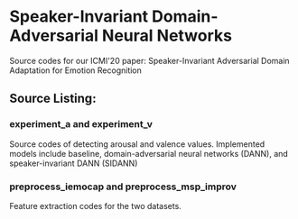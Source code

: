 # Speaker-Invariant Domain-Adversarial Neural Networks

Source codes for our ICMI'20 paper: Speaker-Invariant Adversarial Domain Adaptation for Emotion Recognition

## Source Listing:
### experiment_a and experiment_v
Source codes of detecting arousal and valence values. Implemented models include baseline, domain-adversarial neural networks (DANN), and speaker-invariant DANN (SIDANN)
### preprocess_iemocap and preprocess_msp_improv
Feature extraction codes for the two datasets.

